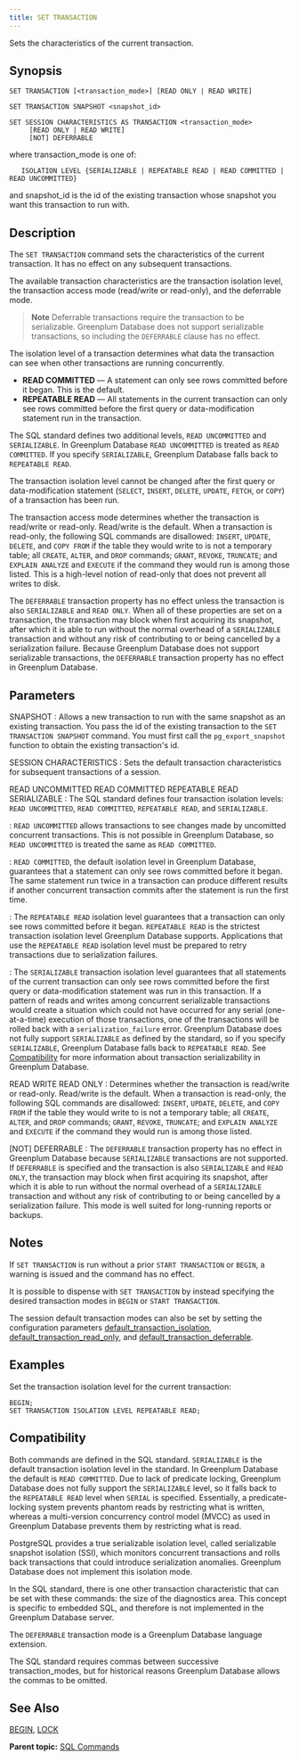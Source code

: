 ```yaml
---
title: SET TRANSACTION 
---
```


Sets the characteristics of the current transaction.

## <a id="section2"></a>Synopsis 

``` {#sql_command_synopsis}
SET TRANSACTION [<transaction_mode>] [READ ONLY | READ WRITE]

SET TRANSACTION SNAPSHOT <snapshot_id>

SET SESSION CHARACTERISTICS AS TRANSACTION <transaction_mode> 
     [READ ONLY | READ WRITE]
     [NOT] DEFERRABLE
```

where transaction\_mode is one of:

```
   ISOLATION LEVEL {SERIALIZABLE | REPEATABLE READ | READ COMMITTED | READ UNCOMMITTED}
```

and snapshot_id is the id of the existing transaction whose snapshot you want this transaction to run with.

## <a id="section3"></a>Description 

The `SET TRANSACTION` command sets the characteristics of the current transaction. It has no effect on any subsequent transactions.

The available transaction characteristics are the transaction isolation level, the transaction access mode \(read/write or read-only\), and the deferrable mode.

> **Note** Deferrable transactions require the transaction to be serializable. Greenplum Database does not support serializable transactions, so including the `DEFERRABLE` clause has no effect.

The isolation level of a transaction determines what data the transaction can see when other transactions are running concurrently.

-   **READ COMMITTED** — A statement can only see rows committed before it began. This is the default.
-   **REPEATABLE READ** — All statements in the current transaction can only see rows committed before the first query or data-modification statement run in the transaction.

The SQL standard defines two additional levels, `READ UNCOMMITTED` and `SERIALIZABLE`. In Greenplum Database `READ UNCOMMITTED` is treated as `READ COMMITTED`. If you specify `SERIALIZABLE`, Greenplum Database falls back to `REPEATABLE READ`.

The transaction isolation level cannot be changed after the first query or data-modification statement \(`SELECT`, `INSERT`, `DELETE`, `UPDATE`, `FETCH`, or `COPY`\) of a transaction has been run.

The transaction access mode determines whether the transaction is read/write or read-only. Read/write is the default. When a transaction is read-only, the following SQL commands are disallowed: `INSERT`, `UPDATE`, `DELETE`, and `COPY FROM` if the table they would write to is not a temporary table; all `CREATE`, `ALTER`, and `DROP` commands; `GRANT`, `REVOKE`, `TRUNCATE`; and `EXPLAIN ANALYZE` and `EXECUTE` if the command they would run is among those listed. This is a high-level notion of read-only that does not prevent all writes to disk.

The `DEFERRABLE` transaction property has no effect unless the transaction is also `SERIALIZABLE` and `READ ONLY`. When all of these properties are set on a transaction, the transaction may block when first acquiring its snapshot, after which it is able to run without the normal overhead of a `SERIALIZABLE` transaction and without any risk of contributing to or being cancelled by a serialization failure. Because Greenplum Database does not support serializable transactions, the `DEFERRABLE` transaction property has no effect in Greenplum Database.

## <a id="section4"></a>Parameters 

SNAPSHOT
:   Allows a new transaction to run with the same snapshot as an existing transaction. You pass the id of the existing transaction to the `SET TRANSACTION SNAPSHOT` command. You must first call the `pg_export_snapshot` function to obtain the existing transaction's id.  

SESSION CHARACTERISTICS
:   Sets the default transaction characteristics for subsequent transactions of a session.

READ UNCOMMITTED
READ COMMITTED
REPEATABLE READ
SERIALIZABLE
:   The SQL standard defines four transaction isolation levels: `READ UNCOMMITTED`, `READ COMMITTED`, `REPEATABLE READ`, and `SERIALIZABLE`.

:   `READ UNCOMMITTED` allows transactions to see changes made by uncomitted concurrent transactions. This is not possible in Greenplum Database, so `READ UNCOMMITTED` is treated the same as `READ COMMITTED`.

:   `READ COMMITTED`, the default isolation level in Greenplum Database, guarantees that a statement can only see rows committed before it began. The same statement run twice in a transaction can produce different results if another concurrent transaction commits after the statement is run the first time.

:   The `REPEATABLE READ` isolation level guarantees that a transaction can only see rows committed before it began. `REPEATABLE READ` is the strictest transaction isolation level Greenplum Database supports. Applications that use the `REPEATABLE READ` isolation level must be prepared to retry transactions due to serialization failures.

:   The `SERIALIZABLE` transaction isolation level guarantees that all statements of the current transaction can only see rows committed before the first query or data-modification statement was run in this transaction. If a pattern of reads and writes among concurrent serializable transactions would create a situation which could not have occurred for any serial \(one-at-a-time\) execution of those transactions, one of the transactions will be rolled back with a `serialization_failure` error. Greenplum Database does not fully support `SERIALIZABLE` as defined by the standard, so if you specify `SERIALIZABLE`, Greenplum Database falls back to `REPEATABLE READ`. See [Compatibility](#section7) for more information about transaction serializability in Greenplum Database.

READ WRITE
READ ONLY
:   Determines whether the transaction is read/write or read-only. Read/write is the default. When a transaction is read-only, the following SQL commands are disallowed: `INSERT`, `UPDATE`, `DELETE`, and `COPY FROM` if the table they would write to is not a temporary table; all `CREATE`, `ALTER`, and `DROP` commands; `GRANT`, `REVOKE`, `TRUNCATE`; and `EXPLAIN ANALYZE` and `EXECUTE` if the command they would run is among those listed.

\[NOT\] DEFERRABLE
:   The `DEFERRABLE` transaction property has no effect in Greenplum Database because `SERIALIZABLE` transactions are not supported. If `DEFERRABLE` is specified and the transaction is also `SERIALIZABLE` and `READ ONLY`, the transaction may block when first acquiring its snapshot, after which it is able to run without the normal overhead of a `SERIALIZABLE` transaction and without any risk of contributing to or being cancelled by a serialization failure. This mode is well suited for long-running reports or backups.

## <a id="section5"></a>Notes 

If `SET TRANSACTION` is run without a prior `START TRANSACTION` or `BEGIN`, a warning is issued and the command has no effect.

It is possible to dispense with `SET TRANSACTION` by instead specifying the desired transaction modes in `BEGIN` or `START TRANSACTION`.

The session default transaction modes can also be set by setting the configuration parameters [default\_transaction\_isolation](../config_params/guc-list.html), [default\_transaction\_read\_only](../config_params/guc-list.html), and [default\_transaction\_deferrable](../config_params/guc-list.html).

## <a id="section6"></a>Examples 

Set the transaction isolation level for the current transaction:

```
BEGIN;
SET TRANSACTION ISOLATION LEVEL REPEATABLE READ;
```

## <a id="section7"></a>Compatibility 

Both commands are defined in the SQL standard. `SERIALIZABLE` is the default transaction isolation level in the standard. In Greenplum Database the default is `READ COMMITTED`. Due to lack of predicate locking, Greenplum Database does not fully support the `SERIALIZABLE` level, so it falls back to the `REPEATABLE READ` level when `SERIAL` is specified. Essentially, a predicate-locking system prevents phantom reads by restricting what is written, whereas a multi-version concurrency control model \(MVCC\) as used in Greenplum Database prevents them by restricting what is read.

PostgreSQL provides a true serializable isolation level, called serializable snapshot isolation \(SSI\), which monitors concurrent transactions and rolls back transactions that could introduce serialization anomalies. Greenplum Database does not implement this isolation mode.

In the SQL standard, there is one other transaction characteristic that can be set with these commands: the size of the diagnostics area. This concept is specific to embedded SQL, and therefore is not implemented in the Greenplum Database server.

The `DEFERRABLE` transaction mode is a Greenplum Database language extension.

The SQL standard requires commas between successive transaction\_modes, but for historical reasons Greenplum Database allows the commas to be omitted.

## <a id="section8"></a>See Also 

[BEGIN](BEGIN.html), [LOCK](LOCK.html)

**Parent topic:** [SQL Commands](../sql_commands/sql_ref.html)

